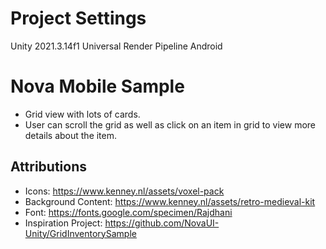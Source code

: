 # Project Settings
Unity 2021.3.14f1
Universal Render Pipeline
Android

# Nova Mobile Sample
- Grid view with lots of cards.
- User can scroll the grid as well as click on an item in grid to view more details about the item.

## Attributions

- Icons: https://www.kenney.nl/assets/voxel-pack
- Background Content: https://www.kenney.nl/assets/retro-medieval-kit
- Font: https://fonts.google.com/specimen/Rajdhani
- Inspiration Project: https://github.com/NovaUI-Unity/GridInventorySample
